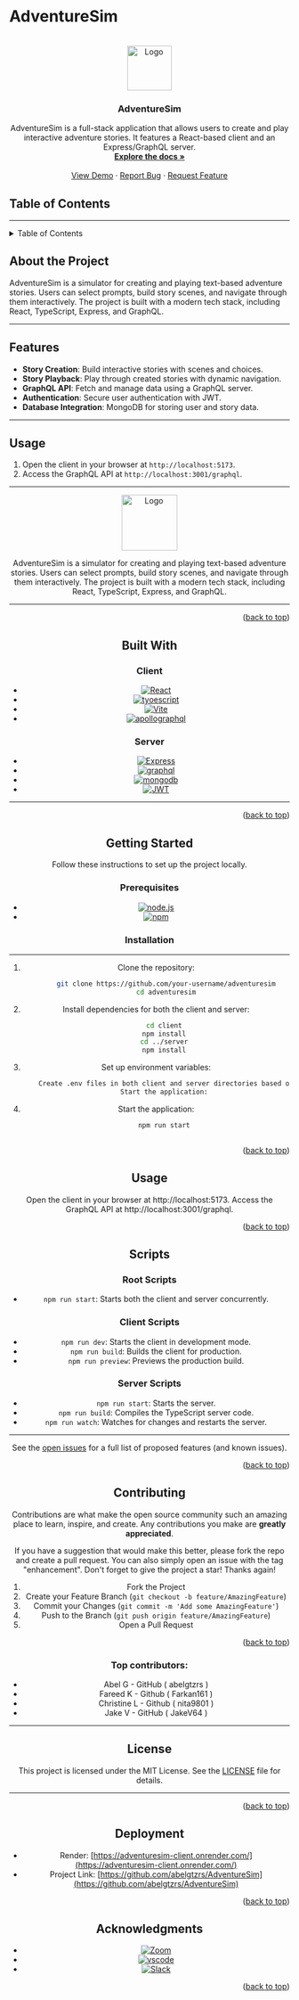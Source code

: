 # AdventureSim

<!-- PROJECT LOGO -->
<br />
<div align="center">
  <a href="https://github.com/abelgtzrs/AdventureSim">
    <img src="client\AdventureSim\client\src\assets\logo.png" alt="Logo" width="80" height="80">
  </a>

<h3 align="center">AdventureSim</h3>

  <p align="center">
    AdventureSim is a full-stack application that allows users to create and play interactive adventure stories. It features a React-based client and an Express/GraphQL server.
    <br />
    <a href=https://github.com/abelgtzrs/AdventureSim"><strong>Explore the docs »</strong></a>
    <br />
    <br />
    <a href=https://github.com/abelgtzrs/AdventureSim">View Demo</a>
    &middot;
    <a href=https://github.com/abelgtzrs/AdventureSim/issues/">Report Bug</a>
    &middot;
    <a href=https://github.com/abelgtzrs/AdventureSim/issues/">Request Feature</a>
  </p>
</div>

## Table of Contents
---

<!-- TABLE OF CONTENTS -->
<details>
  <summary>Table of Contents</summary>
  <ol>
    <li>
      <a href="#about-the-project">About The Project</a>
      <ul>
        <li><a href="#built-with">Built With</a></li>
      </ul>
    </li>
    <li>
      <a href="#getting-started">Getting Started</a>
      <ul>
        <li><a href="#prerequisites">Prerequisites</a></li>
        <li><a href="#installation">Installation</a></li>
      </ul>
    </li>
    <li><a href="#usage">Usage</a></li>
    <li><a href="#script">Script</a></li>
    <li><a href="#contributing">Contributing</a></li>
    <li><a href="#license">License</a></li>
    <li><a href="#Deployment">Deployment</a></li>
    <li><a href="#acknowledgments">Acknowledgments</a></li>
  </ol>
</details>



<!-- ABOUT THE PROJECT -->

## About the Project

AdventureSim is a simulator for creating and playing text-based adventure stories. Users can select prompts, build story scenes, and navigate through them interactively. The project is built with a modern tech stack, including React, TypeScript, Express, and GraphQL.

---

## Features

- **Story Creation**: Build interactive stories with scenes and choices.
- **Story Playback**: Play through created stories with dynamic navigation.
- **GraphQL API**: Fetch and manage data using a GraphQL server.
- **Authentication**: Secure user authentication with JWT.
- **Database Integration**: MongoDB for storing user and story data.

---

## Usage

1. Open the client in your browser at `http://localhost:5173`.
2. Access the GraphQL API at `http://localhost:3001/graphql`.

---
<div align="center">
  <a href="https://github.com/abelgtzrs/AdventureSim">
    <img src="client\AdventureSim\client\src\assets\story player.png" alt="Logo" width="100" height="100">
  </a>


AdventureSim is a simulator for creating and playing text-based adventure stories. Users can select prompts, build story scenes, and navigate through them interactively. The project is built with a modern tech stack, including React, TypeScript, Express, and GraphQL.

---

<p align="right">(<a href="#readme-top">back to top</a>)</p>

## Built With

### Client
- [![React][React.js]][React-url]
- [![tyoescript][typescript.js]][typescript-url]
- [![Vite][vite.js]][Vite-url]
- [![apollographql][apollographql.js]][apollographql-url]

### Server
- [![Express][Express.js]][Express-url]
- [![graphql][graphql.js]][graphql-url]
- [![mongodb][mongodb.js]][mongodb-url]
- [![JWT][JWT.js]][JWT-url]

---

<p align="right">(<a href="#readme-top">back to top</a>)</p>



<!-- GETTING STARTED -->
## Getting Started
Follow these instructions to set up the project locally.

### Prerequisites

-  [![node.js][node.js.js]][node.js-url]
- [![npm][npm.js]][npm-url]
  

### Installation
---
1. Clone the repository:
   ```sh
        git clone https://github.com/your-username/adventuresim
        cd adventuresim

2. Install dependencies for both the client and server:
    ```sh
        cd client
        npm install
        cd ../server
        npm install

3. Set up environment variables:
    ```sh
        Create .env files in both client and server directories based on the .env.EXAMPLE files.
        Start the application:

4. Start the application:
    ```sh
        npm run start



<p align="right">(<a href="#readme-top">back to top</a>)</p>



<!-- USAGE EXAMPLES -->
## Usage

Open the client in your browser at http://localhost:5173.
Access the GraphQL API at http://localhost:3001/graphql.

<p align="right">(<a href="#readme-top">back to top</a>)</p>

<!-- SCRIPTS -->

## Scripts

### Root Scripts
- `npm run start`: Starts both the client and server concurrently.

### Client Scripts
- `npm run dev`: Starts the client in development mode.
- `npm run build`: Builds the client for production.
- `npm run preview`: Previews the production build.

### Server Scripts
- `npm run start`: Starts the server.
- `npm run build`: Compiles the TypeScript server code.
- `npm run watch`: Watches for changes and restarts the server.

---

See the [open issues](https://github.com/abelgtzrs/AdventureSim/issues) for a full list of proposed features (and known issues).

<p align="right">(<a href="#readme-top">back to top</a>)</p>



<!-- CONTRIBUTING -->
## Contributing

Contributions are what make the open source community such an amazing place to learn, inspire, and create. Any contributions you make are **greatly appreciated**.

If you have a suggestion that would make this better, please fork the repo and create a pull request. You can also simply open an issue with the tag "enhancement".
Don't forget to give the project a star! Thanks again!

1. Fork the Project
2. Create your Feature Branch (`git checkout -b feature/AmazingFeature`)
3. Commit your Changes (`git commit -m 'Add some AmazingFeature'`)
4. Push to the Branch (`git push origin feature/AmazingFeature`)
5. Open a Pull Request

<p align="right">(<a href="#readme-top">back to top</a>)</p>

### Top contributors:
* Abel G - GitHub ( abelgtzrs )              
* Fareed K - Github ( Farkan161 )
* Christine L - Github ( nita9801 )          
* Jake V - GitHub ( JakeV64 )
---

## License

This project is licensed under the MIT License. See the [LICENSE](LICENSE) file for details.

---

<p align="right">(<a href="#readme-top">back to top</a>)</p>

<!-- Deployment -->
## Deployment

*   Render: [https://adventuresim-client.onrender.com/](https://adventuresim-client.onrender.com/)
*   Project Link: [https://github.com/abelgtzrs/AdventureSim](https://github.com/abelgtzrs/AdventureSim)

<p align="right">(<a href="#readme-top">back to top</a>)</p>

<!-- ACKNOWLEDGMENTS -->
## Acknowledgments

* [![Zoom][Zoom.js]][Zoom-url]
* [![vscode][vscode.js]][vscode-url]
* [![Slack][Slack.js]][Slack-url]

<p align="right">(<a href="#readme-top">back to top</a>)</p>



<!-- MARKDOWN LINKS & IMAGES -->
[contributors-shield]: https://img.shields.io/github/contributors/github_username/adventuresim.svg?style=for-the-badge
[contributors-url]: https://github.com/github_username/adventuresim/graphs/contributors
[forks-shield]: https://img.shields.io/github/forks/github_username/adventuresim.svg?style=for-the-badge
[forks-url]: https://github.com/github_username/adventuresim/network/members
[stars-shield]: https://img.shields.io/github/stars/github_username/adventuresim.svg?style=for-the-badge
[stars-url]: https://github.com/github_username/adventuresim/stargazers
[issues-shield]: https://img.shields.io/github/issues/github_username/adventuresim.svg?style=for-the-badge
[issues-url]: https://github.com/github_username/adventuresim/issues
[license-shield]: https://img.shields.io/github/license/github_username/adventuresim.svg?style=for-the-badge
[license-url]: https://github.com/github_username/adventuresim/blob/master/LICENSE
[React.js]: https://img.shields.io/badge/React-20232A?style=for-the-badge&logo=react&logoColor=61DAFB
[React-url]: https://reactjs.org/
[JWT.js]:https://img.shields.io/badge/JWT-000000?style=for-thebadge&logo=JSON%20web%20tokens&logoColor=white
[JWT-url]:https://jwt.oi
[Express.js]:https://img.shields.io/badge/Express%20js-000000?style=for-the-badge&logo=express&logoColor=white
[Express-url]:https://expressjs.com
[Vite-url]: https://vitejs.org
[Vite.js]: https://img.shields.io/badge/Vite-B73BFE?style=for-the-badge&logo=vite&logoColor=FFD62E
[node.js.js]:https://img.shields.io/badge/node.js-339933?style=for-the-badge&logo=Node.js&logoColor=whitee
[node.js-url]:https://nodejs.org
[graphql.js]:https://img.shields.io/badge/GraphQl-E10098?style=for-the-badge&logo=graphql&logoColor=white
[graphql-url]:https://graphql.org
[Zoom.js]: https://img.shields.io/badge/Zoom-2D8CFF?style=for-the-badge&logo=zoom&logoColor=white
[Zoom-url]:https://zoom.us
[vscode.js]: https://img.shields.io/badge/VSCode-0078D4?style=for-thebadge&logo=visual%20studio%20code&logoColor=white
[vscode-url]:https://code.visualstudio.com
[Discord.js]:https://img.shields.io/badge/Discord-5865F2?style=for-the-badge&logo=discord&logoColor=white
[Discord-url]:https://discord.com
[Slack.js]:https://img.shields.io/badge/Slack-4A154B?style=for-the-badge&logo=slack&logoColor=white
[Slack-url]:https://slack.com
[chatGPT.js]: https://img.shields.io/badge/ChatGPT-74aa9c?style=for-the-badge&logo=openai&logoColor=white
[chatGPT-url]:https://chat.openai.com
[npm.js]:https://img.shields.io/npm/v/:packageName
[npm-url]:https://npmjs.com
[typescript.js]:https://shields.io/badge/TypeScript-3178C6?logo=TypeScript&logoColor=FFF&style=flat-square
[typescript-url]:https://www.typescriptlang.org/
[mongodb.js]:https://img.shields.io/badge/-MongoDB-13aa52?style=for-the-badge&logo=mongodb&logoColor=white
[mongodb-url]:https://www.mongodb.com/
[apollographql.js]:https://img.shields.io/badge/-ApolloGraphQL-311C87?style=for-the-badge&logo=apollo-graphql
[apollographql-url]:https://www.apollographql.com/docs/react/
[npm.js]:http://www.w3.org/2000/svg
[npm-url]:https://www.npmjs.com/